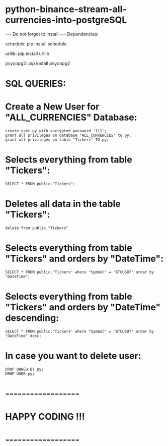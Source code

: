 # python-binance-stream-all-currencies-into-postgreSQL

--- Do not forget to install --- Dependencies:

schedule: pip install schedule

urllib: pip install urllib

psycopg2: pip install psycopg2


# SQL QUERIES:

# Create a New User for "ALL_CURRENCIES" Database:
    create user py with encrypted password '111';
    grant all privileges on database "ALL_CURRENCIES" to py;
    grant all privileges on table "Tickers" TO py;

# Selects everything from table "Tickers":
    SELECT * FROM public."Tickers";

# Deletes all data in the table "Tickers":
    delete from public."Tickers"

# Selects everything from table "Tickers" and orders by "DateTime":
    SELECT * FROM public."Tickers" where "Symbol" = 'BTCUSDT' order by "DateTime";

# Selects everything from table "Tickers" and orders by "DateTime" descending:
    SELECT * FROM public."Tickers" where "Symbol" = 'BTCUSDT' order by "DateTime" desc;

# In case you want to delete user:
    DROP OWNED BY py; 
    DROP USER py;

# ------------------
#  HAPPY CODING !!!
# ------------------